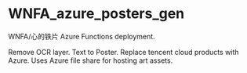 # WNFA_azure_posters_gen
WNFA/心的铁片 Azure Functions deployment.

Remove OCR layer. Text to Poster. Replace tencent cloud products with Azure. Uses Azure file share for hosting art assets.
